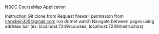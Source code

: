 NSCC CourseMap Application

Instruction
Git clone from
Request firewall permission from nhoxben335@gmail.com
run dotnet watch
Navigate between pages using address bar (ex. localhost:7249/courses, localhost:7249/Instructors)
